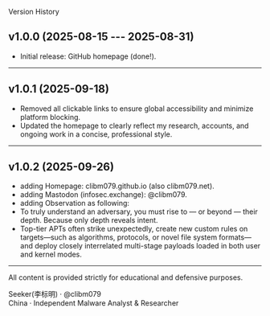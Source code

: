 Version History

## v1.0.0 (2025-08-15 --- 2025-08-31)
- Initial release: GitHub homepage (done!).
---

## v1.0.1 (2025-09-18)
- Removed all clickable links to ensure global accessibility and minimize platform blocking.
- Updated the homepage to clearly reflect my research, accounts, and ongoing work in a concise, professional style.
---

## v1.0.2 (2025-09-26)
- adding Homepage: clibm079.github.io (also clibm079.net).
- adding Mastodon (infosec.exchange): @clibm079.
- adding Observation as following:
- To truly understand an adversary, you must rise to — or beyond — their depth. Because only depth reveals intent.
- Top-tier APTs often strike unexpectedly, create new custom rules on targets—such as algorithms, protocols, or novel file system formats—and deploy closely interrelated multi-stage payloads loaded in both user and kernel modes.
---


All content is provided strictly for educational and defensive purposes.

Seeker(李标明) · @clibm079    
China · Independent Malware Analyst & Researcher 
